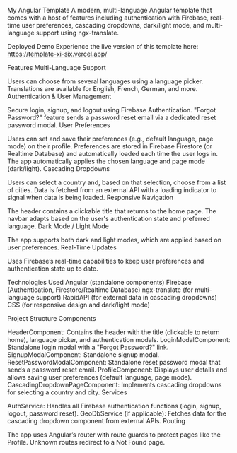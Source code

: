 My Angular Template
A modern, multi-language Angular template that comes with a host of features including authentication with Firebase, real-time user preferences, cascading dropdowns, dark/light mode, and multi-language support using ngx-translate.

Deployed Demo
Experience the live version of this template here:
https://template-xi-six.vercel.app/

Features
Multi-Language Support

Users can choose from several languages using a language picker.
Translations are available for English, French, German, and more.
Authentication & User Management

Secure login, signup, and logout using Firebase Authentication.
"Forgot Password?" feature sends a password reset email via a dedicated reset password modal.
User Preferences

Users can set and save their preferences (e.g., default language, page mode) on their profile.
Preferences are stored in Firebase Firestore (or Realtime Database) and automatically loaded each time the user logs in.
The app automatically applies the chosen language and page mode (dark/light).
Cascading Dropdowns

Users can select a country and, based on that selection, choose from a list of cities.
Data is fetched from an external API with a loading indicator to signal when data is being loaded.
Responsive Navigation

The header contains a clickable title that returns to the home page.
The navbar adapts based on the user's authentication state and preferred language.
Dark Mode / Light Mode

The app supports both dark and light modes, which are applied based on user preferences.
Real-Time Updates

Uses Firebase’s real-time capabilities to keep user preferences and authentication state up to date.

Technologies Used
Angular (standalone components)
Firebase (Authentication, Firestore/Realtime Database)
ngx-translate (for multi-language support)
RapidAPI (for external data in cascading dropdowns)
CSS (for responsive design and dark/light mode)


Project Structure
Components

HeaderComponent: Contains the header with the title (clickable to return home), language picker, and authentication modals.
LoginModalComponent: Standalone login modal with a "Forgot Password?" link.
SignupModalComponent: Standalone signup modal.
ResetPasswordModalComponent: Standalone reset password modal that sends a password reset email.
ProfileComponent: Displays user details and allows saving user preferences (default language, page mode).
CascadingDropdownPageComponent: Implements cascading dropdowns for selecting a country and city.
Services

AuthService: Handles all Firebase authentication functions (login, signup, logout, password reset).
GeoDbService (if applicable): Fetches data for the cascading dropdown component from external APIs.
Routing

The app uses Angular’s router with route guards to protect pages like the Profile.
Unknown routes redirect to a Not Found page.
